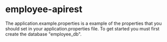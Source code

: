 # employee-apirest
The application.example.properties is a example of the properties that you should set in your application.properties file.
To get started you must first create the database "employee_db".
